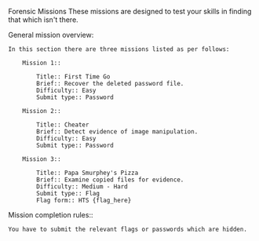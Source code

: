 Forensic Missions
These missions are designed to test your skills in finding that which isn't there.

General mission overview:
	
	In this section there are three missions listed as per follows:
    	
        Mission 1::
        
        	Title:: First Time Go
            Brief:: Recover the deleted password file.
            Difficulty:: Easy
            Submit type:: Password
            
        Mission 2::
        
        	Title:: Cheater
            Brief:: Detect evidence of image manipulation.
            Difficulty:: Easy
            Submit type:: Password
            
        Mission 3::
        
        	Title:: Papa Smurphey's Pizza
            Brief:: Examine copied files for evidence.
            Difficulty:: Medium - Hard
            Submit type:: Flag 
            Flag form:: HTS {flag_here}

Mission completion rules::

	You have to submit the relevant flags or passwords which are hidden.